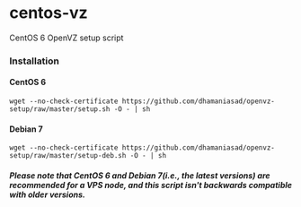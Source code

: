 centos-vz
=========

CentOS 6 OpenVZ setup script

### Installation

#### CentOS 6

    wget --no-check-certificate https://github.com/dhamaniasad/openvz-setup/raw/master/setup.sh -O - | sh

#### Debian 7

    wget --no-check-certificate https://github.com/dhamaniasad/openvz-setup/raw/master/setup-deb.sh -O - | sh
    
##### Please note that CentOS 6 and Debian 7(i.e., the latest versions) are recommended for a VPS node, and this script isn't backwards compatible with older versions.
